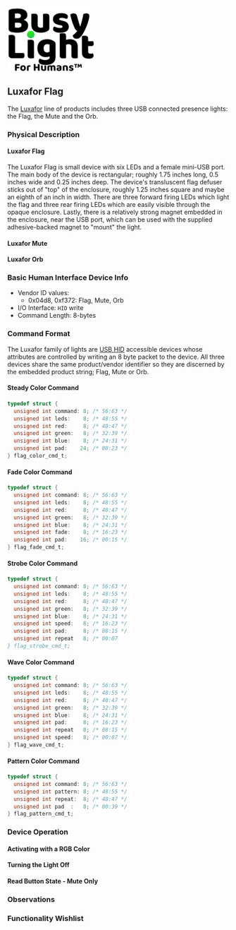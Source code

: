 ![BusyLight Project Logo][1]

## Luxafor Flag 

The [Luxafor][0] line of products includes three USB connected presence
lights: the Flag, the Mute and the Orb.

### Physical Description

#### Luxafor Flag
The Luxafor Flag is small device with six LEDs and a female mini-USB
port. The main body of the device is rectangular; roughly 1.75 inches
long, 0.5 inches wide and 0.25 inches deep. The device's transluscent
flag defuser sticks out of "top" of the enclosure, roughly 1.25 inches
square and maybe an eighth of an inch in width. There are three
forward firing LEDs which light the flag and three rear firing LEDs
which are easily visible through the opaque enclosure. Lastly, there
is a relatively strong magnet embedded in the enclosure, near the USB
port, which can be used with the supplied adhesive-backed magnet to
"mount" the light.

#### Luxafor Mute

#### Luxafor Orb

### Basic Human Interface Device Info

- Vendor ID values:
  - 0x04d8, 0xf372: Flag, Mute, Orb
- I/O Interface: `HID` write
- Command Length: 8-bytes

### Command Format

The Luxafor family of lights are [USB HID][H] accessible devices whose
attributes are controlled by writing an 8 byte packet to the device.
All three devices share the same product/vendor identifier so they
are discerned by the embedded product string; Flag, Mute or Orb.

#### Steady Color Command
```C
typedef struct {
  unsigned int command: 8; /* 56:63 */
  unsigned int leds:    8; /* 48:55 */
  unsigned int red:     8; /* 40:47 */
  unsigned int green:   8; /* 32:39 */
  unsigned int blue:    8; /* 24:31 */
  unsigned int pad:    24; /* 00:23 */
} flag_color_cmd_t;
```

#### Fade Color Command
```C
typedef struct {
  unsigned int command: 8; /* 56:63 */
  unsigned int leds:    8; /* 48:55 */
  unsigned int red:     8; /* 40:47 */
  unsigned int green:   8; /* 32:39 */
  unsigned int blue:    8; /* 24:31 */
  unsigned int fade:    8; /* 16:23 */
  unsigned int pad:    16; /* 00:15 */
} flag_fade_cmd_t;
```

#### Strobe Color Command
```C
typedef struct {
  unsigned int command: 8; /* 56:63 */
  unsigned int leds:    8; /* 48:55 */
  unsigned int red:     8; /* 40:47 */
  unsigned int green:   8; /* 32:39 */
  unsigned int blue:    8; /* 24:31 */
  unsigned int speed:   8; /* 16:23 */
  unsigned int pad:     8; /* 08:15 */
  unsigned int repeat   8; /* 00:07
} flag_strobe_cmd_t;
```

#### Wave Color Command
```C
typedef struct {
  unsigned int command: 8; /* 56:63 */
  unsigned int leds:    8; /* 48:55 */
  unsigned int red:     8; /* 40:47 */
  unsigned int green:   8; /* 32:39 */
  unsigned int blue:    8; /* 24:31 */
  unsigned int pad:     8; /* 16:23 */
  unsigned int repeat   8; /* 08:15 */
  unsigned int speed:   8; /* 00:07 */
} flag_wave_cmd_t;
```

#### Pattern Color Command
```C
typedef struct {
  unsigned int command: 8; /* 56:63 */
  unsigned int pattern: 8; /* 48:55 */
  unsigned int repeat:  8; /* 40:47 */
  unsigned int pad  :   8; /* 00:39 */
} flag_pattern_cmd_t;
```


### Device Operation

#### Activating with a RGB Color

#### Turning the Light Off

#### Read Button State - Mute Only

### Observations

### Functionality Wishlist

[0]: https://luxafor.com
[1]: https://github.com/JnyJny/busylight/blob/master/docs/assets/BusyLightLogo.png
[H]: https://github.com/libusb/hidapi

